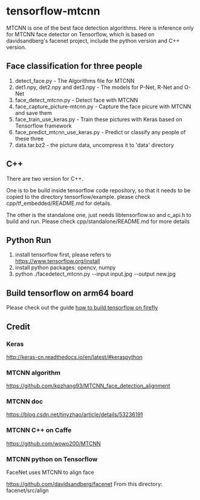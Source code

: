 # tensorflow-mtcnn

MTCNN is one of the best face detection algorithms.
Here is inference only for MTCNN face detector on Tensorflow, which is based on davidsandberg's facenet project, include the python version and C++ version.

## Face classification for three people

1. detect_face.py - The Algorithms file for MTCNN
2. det1.npy, det2.npy and det3.npy - The models for P-Net, R-Net and O-Net
3. face_detect_mtcnn.py - Detect face with MTCNN
4. face_capture_picture-mtcnn.py - Capture the face picure with MTCNN and save them
5. face_train_use_keras.py - Train these pictures with Keras based on Tensorflow framework
6. face_predict_mtcnn_use_keras.py - Predict or classify any people of these three
7. data.tar.bz2 - the picture data, uncompress it to 'data' directory

## C++

There are two version for C++.

One is to be build inside tensorflow code repository, so that it needs to be copied to the directory tensorflow/example.
please check cpp/tf_embedded/README.md for details.

The other is the standalone one, just needs libtensorflow.so and c_api.h to build and run.
Please check cpp/standalone/README.md for more details

## Python Run
1. install tensorflow first, please refers to https://www.tensorflow.org/install
2. install python packages: opencv, numpy
3. python ./facedetect_mtcnn.py --input input.jpg --output  new.jpg

## Build tensorflow on arm64 board

Please check out the guide [how to build tensorflow on firefly](https://cyberfire.github.io/tensorflow/rk3399/howto%20build%20tensorflow%20on%20firefly.md)

## Credit

### Keras

http://keras-cn.readthedocs.io/en/latest/#keraspython

### MTCNN algorithm

https://github.com/kpzhang93/MTCNN_face_detection_alignment

### MTCNN doc

https://blog.csdn.net/tinyzhao/article/details/53236191

### MTCNN C++ on Caffe

https://github.com/wowo200/MTCNN

### MTCNN python on Tensorflow 

FaceNet uses MTCNN to align face

https://github.com/davidsandberg/facenet
From this directory:
  facenet/src/align


